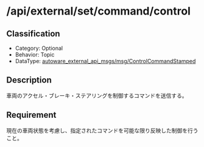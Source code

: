 # /api/external/set/command/control

## Classification

- Category: Optional
- Behavior: Topic
- DataType: [autoware_external_api_msgs/msg/ControlCommandStamped](https://github.com/tier4/autoware_api_msgs/blob/main/autoware_external_api_msgs/msg/ControlCommandStamped.msg)

## Description

車両のアクセル・ブレーキ・ステアリングを制御するコマンドを送信する。

## Requirement

現在の車両状態を考慮し、指定されたコマンドを可能な限り反映した制御を行うこと。
